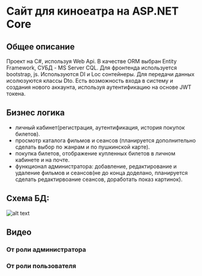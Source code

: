 # Сайт для киноеатра на ASP.NET Core

## Общее описание

Проект на C#, используя Web Api.
В качестве ORM выбран Entity Framework, СУБД - MS Server CQL.
Для фронтенда используется bootstrap, js.
Используются DI и Loc сонтейнеры.
Для передачи данных исолюзуются классы Dto.
Есть возможность входа в систему и создания нового аккаунта, используя аутентификацию на основе JWT токена.

## Бизнес логика

-   личный кабинет(регистрация, аутентификация, история покупок билетов).
-   просмотр каталога фильмов и сеансов (планируется дополнительно сделать выбор по жанрам и по пушкинской карте).
-   покупка билетов, отображение купленных билетов в личном кабинете и на почте.
-   функционал администратора: добавление, редактирование и удаление фильмов и сеансов(не до конца доделано, планируется сделать редактирвоание сеансов, доработать показ картинок).

## Схема БД:

![alt text](image.png)

## Видео

### От роли администратора

### От роли пользователя

